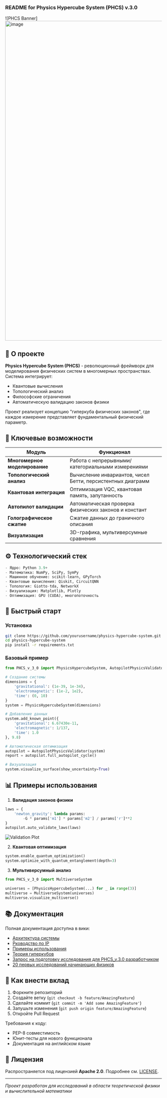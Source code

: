 ### README for Physics Hypercube System (PHCS) v.3.0

![PHCS Banner]
<img width="1024" height="1024" alt="image" src="https://github.com/user-attachments/assets/541b1a5a-f79a-4f7b-afcd-30faf15d984c" />


## 🔬 О проекте
**Physics Hypercube System (PHCS)** - революционный фреймворк для моделирования физических систем в многомерных пространствах. Система интегрирует:
- Квантовые вычисления
- Топологический анализ
- Философские ограничения
- Автоматическую валидацию законов физики

Проект реализует концепцию "гиперкуба физических законов", где каждое измерение представляет фундаментальный физический параметр.

## 🌟 Ключевые возможности
| Модуль | Функционал |
|--------|------------|
| **Многомерное моделирование** | Работа с непрерывными/категориальными измерениями |
| **Топологический анализ** | Вычисление инвариантов, чисел Бетти, персистентных диаграмм |
| **Квантовая интеграция** | Оптимизация VQC, квантовая память, запутанность |
| **Автопилот валидации** | Автоматическая проверка физических законов и констант |
| **Голографическое сжатие** | Сжатие данных до граничного описания |
| **Визуализация** | 3D-графика, мультиверсумные сравнения |

## ⚙️ Технологический стек
```python
- Ядро: Python 3.9+
- Математика: NumPy, SciPy, SymPy
- Машинное обучение: scikit-learn, GPyTorch
- Квантовые вычисления: Qiskit, CircuitQNN
- Топология: Giotto-tda, NetworkX
- Визуализация: Matplotlib, Plotly
- Оптимизация: GPU (CUDA), многопоточность
```

## 🚀 Быстрый старт

### Установка
```bash
git clone https://github.com/yourusername/physics-hypercube-system.git
cd physics-hypercube-system
pip install -r requirements.txt
```

### Базовый пример
```python
from PHCS_v_3_0 import PhysicsHypercubeSystem, AutopilotPhysicsValidator

# Создание системы
dimensions = {
    'gravitational': (1e-39, 1e-34),
    'electromagnetic': (1e-2, 1e2),
    'time': (0, 10)
}
system = PhysicsHypercubeSystem(dimensions)

# Добавление данных
system.add_known_point({
    'gravitational': 6.67430e-11,
    'electromagnetic': 1/137,
    'time': 1.0
}, 9.8)

# Автоматическая оптимизация
autopilot = AutopilotPhysicsValidator(system)
report = autopilot.full_autopilot_cycle()

# Визуализация
system.visualize_surface(show_uncertainty=True)
```

## 📊 Примеры использования
1. **Валидация законов физики**
```python
laws = {
    'newton_gravity': lambda params: 
        -G * params['m1'] * params['m2'] / params['r']**2
}
autopilot.auto_validate_laws(laws)
```
![Validation Plot](https://via.placeholder.com/600x300?text=Law+Validation+Plot)

2. **Квантовая оптимизация**
```python
system.enable_quantum_optimization()
system.optimize_with_quantum_entanglement(depth=3)
```

3. **Мультиверсумный анализ**
```python
from PHCS_v_3_0 import MultiverseSystem

universes = [PhysicsHypercubeSystem(...) for _ in range(3)]
multiverse = MultiverseSystem(universes)
multiverse.visualize_multiverse()
```

## 📚 Документация
Полная документация доступна в вики:
- [Архитектура системы](https://github.com/miroaleksej/Hypercube-X/blob/main/%D0%90%D1%80%D1%85%D0%B8%D1%82%D0%B5%D0%BA%D1%82%D1%83%D1%80%D0%B0%20Physics%20Hypercube%20System%20(PHCS)%20v.3.0.md)
- [Рководство по IP](https://github.com/miroaleksej/Hypercube-X/blob/main/%D0%A0%D1%83%D0%BA%D0%BE%D0%B2%D0%BE%D0%B4%D1%81%D1%82%D0%B2%D0%BE%20%D0%BF%D0%BE%20API.md)
- [Примеры использования](https://github.com/miroaleksej/Hypercube-X/blob/main/%D0%9F%D1%80%D0%B8%D0%BC%D0%B5%D1%80%D1%8B%20%D0%B8%D1%81%D0%BF%D0%BE%D0%BB%D1%8C%D0%B7%D0%BE%D0%B2%D0%B0%D0%BD%D0%B8%D1%8F.md)
- [Теория гиперкубов](https://github.com/miroaleksej/Hypercube-X/blob/main/%D0%A2%D0%B5%D0%BE%D1%80%D0%B8%D1%8F%20%D0%B3%D0%B8%D0%BF%D0%B5%D1%80%D0%BA%D1%83%D0%B1%D0%BE%D0%B2.md)
- [Запрос на подготовку исследования для PHCS_v.3.0 разработчиком](https://github.com/miroaleksej/Hypercube-X/blob/main/%D0%97%D0%B0%D0%BF%D1%80%D0%BE%D1%81%20%D0%BD%D0%B0%20%D0%9F%D0%BE%D0%B4%D0%B3%D0%BE%D1%82%D0%BE%D0%B2%D0%BA%D1%83%20%D0%98%D1%81%D1%81%D0%BB%D0%B5%D0%B4%D0%BE%D0%B2%D0%B0%D0%BD%D0%B8%D1%8F%20%D1%81%20PHCS%20v.3.0.md)
- [20 первых исследований начинающих физиков](https://github.com/miroaleksej/Hypercube-X/blob/main/20%20%D0%98%D1%81%D1%81%D0%BB%D0%B5%D0%B4%D0%BE%D0%B2%D0%B0%D1%82%D0%B5%D0%BB%D1%8C%D1%81%D0%BA%D0%B8%D1%85%20%D0%9F%D1%80%D0%BE%D0%B5%D0%BA%D1%82%D0%BE%D0%B2%20%D0%B4%D0%BB%D1%8F%20%D0%9D%D0%B0%D1%87%D0%B8%D0%BD%D0%B0%D1%8E%D1%89%D0%B8%D1%85%20%D0%A4%D0%B8%D0%B7%D0%B8%D0%BA%D0%BE%D0%B2.md)

## 🤝 Как внести вклад
1. Форкните репозиторий
2. Создайте ветку (`git checkout -b feature/AmazingFeature`)
3. Сделайте коммит (`git commit -m 'Add some AmazingFeature'`)
4. Запушьте изменения (`git push origin feature/AmazingFeature`)
5. Откройте Pull Request

Требования к коду:
- PEP-8 совместимость
- Юнит-тесты для нового функционала
- Документация на английском языке

## 📜 Лицензия
Распространяется под лицензией **Apache 2.0**. Подробнее см. [LICENSE](https://github.com/miroaleksej/Hypercube-X/blob/main/LICENSE).

---

*Проект разработан для исследований в области теоретической физики и вычислительной математики*
